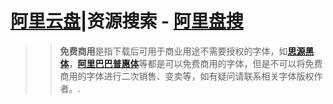 # [**阿里云盘**](https://www.aliyundrive.com/)|资源搜索 - [**阿里盘搜**](https://www.alipanso.com/)
>> **免费商用**是指下载后可用于商业用途不需要授权的字体，如[**思源黑体**](https://www.alipanso.com/search.html?page=1&keyword=%E6%80%9D%E6%BA%90%E9%BB%91%E4%BD%93&search_folder_or_file=0&is_search_folder_content=0&is_search_path_title=0&category=all&file_extension=all&search_model=1)，[**阿里巴巴普惠体**](https://www.alipanso.com/search.html?page=1&keyword=%E9%98%BF%E9%87%8C%E5%B7%B4%E5%B7%B4%E6%99%AE%E6%83%A0%E4%BD%93&search_folder_or_file=0&is_search_folder_content=0&is_search_path_title=0&category=all&file_extension=all&search_model=1)等都是可以免费商用的字体，但是不可以将免费商用的字体进行二次销售、变卖等，如有疑问请联系相关字体版权作者。.
